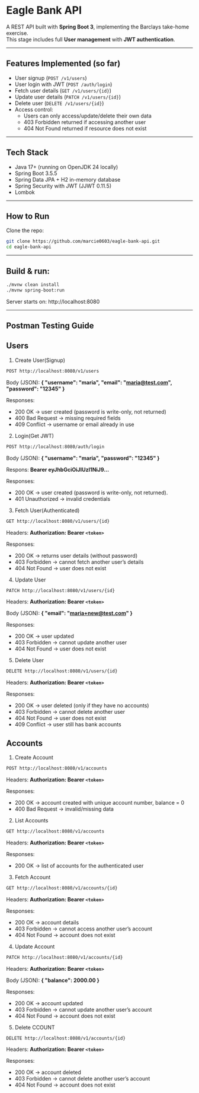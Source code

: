 # Eagle Bank API

A REST API built with **Spring Boot 3**, implementing the Barclays take-home exercise.  
This stage includes full **User management** with **JWT authentication**.

---

## Features Implemented (so far)

- User signup (`POST /v1/users`)
- User login with JWT (`POST /auth/login`)
- Fetch user details (`GET /v1/users/{id}`)
- Update user details (`PATCH /v1/users/{id}`)
- Delete user (`DELETE /v1/users/{id}`)
- Access control:
    - Users can only access/update/delete their own data
    - 403 Forbidden returned if accessing another user
    - 404 Not Found returned if resource does not exist

---

## Tech Stack
- Java 17+ (running on OpenJDK 24 locally)
- Spring Boot 3.5.5
- Spring Data JPA + H2 in-memory database
- Spring Security with JWT (JJWT 0.11.5)
- Lombok

---

## How to Run
Clone the repo:

```bash
git clone https://github.com/marcie0603/eagle-bank-api.git
cd eagle-bank-api
```

---

## Build & run:

```bash
./mvnw clean install
./mvnw spring-boot:run
```

Server starts on: http://localhost:8080

---

## Postman Testing Guide

## Users

1. Create User(Signup)

```bash
POST http://localhost:8080/v1/users
```
Body (JSON):
**{
"username": "maria",
"email": "maria@test.com",
"password": "12345"
}**

Responses:
- 200 OK → user created (password is write-only, not returned)
- 400 Bad Request → missing required fields
- 409 Conflict → username or email already in use

2. Login(Get JWT)

```bash
POST http://localhost:8080/auth/login
```
Body (JSON):
**{
"username": "maria",
"password": "12345"
}**

Respons:
**Bearer eyJhbGciOiJIUzI1NiJ9...**

Responses:
- 200 OK → user created (password is write-only, not returned).
- 401 Unauthorized → invalid credentials

3. Fetch User(Authenticated)

```bash
GET http://localhost:8080/v1/users/{id}
```
Headers: **Authorization: Bearer `<token>`**

Responses:
- 200 OK → returns user details (without password)
- 403 Forbidden → cannot fetch another user’s details
- 404 Not Found → user does not exist

4. Update User

```bash
PATCH http://localhost:8080/v1/users/{id}
```
Headers: **Authorization: Bearer `<token>`**

Body (JSON): 
**{
"email": "maria+new@test.com"
}**

Responses:
- 200 OK → user updated
- 403 Forbidden → cannot update another user
- 404 Not Found → user does not exist

5. Delete User

```bash
DELETE http://localhost:8080/v1/users/{id}
```
Headers: **Authorization: Bearer `<token>`**

Responses:
- 200 OK → user deleted (only if they have no accounts)
- 403 Forbidden → cannot delete another user
- 404 Not Found → user does not exist
- 409 Conflict → user still has bank accounts

## Accounts

1. Create Account

```bash
POST http://localhost:8080/v1/accounts
```
Headers: **Authorization: Bearer `<token>`**

Responses:
- 200 OK → account created with unique account number, balance = 0
- 400 Bad Request → invalid/missing data

2. List Accounts

```bash
GET http://localhost:8080/v1/accounts
```
Headers: **Authorization: Bearer `<token>`**

Responses:
- 200 OK → list of accounts for the authenticated user

3. Fetch Account

```bash
GET http://localhost:8080/v1/accounts/{id}
```
Headers: **Authorization: Bearer `<token>`**

Responses:
- 200 OK → account details
- 403 Forbidden → cannot access another user’s account
- 404 Not Found → account does not exist

4. Update Account

```bash
PATCH http://localhost:8080/v1/accounts/{id}
```
Headers: **Authorization: Bearer `<token>`**

Body (JSON):
**{
"balance": 2000.00
}**

Responses:
- 200 OK → account updated
- 403 Forbidden → cannot update another user’s account
- 404 Not Found → account does not exist

5. Delete CCOUNT

```bash
DELETE http://localhost:8080/v1/accounts/{id}
```
Headers: **Authorization: Bearer `<token>`**

Responses:
- 200 OK → account deleted
- 403 Forbidden → cannot delete another user’s account
- 404 Not Found → account does not exist




